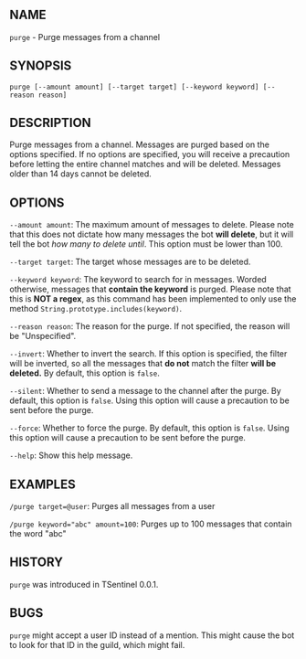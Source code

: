 ## NAME

`purge` - Purge messages from a channel

## SYNOPSIS

`purge [--amount amount] [--target target] [--keyword keyword] [--reason reason]`

## DESCRIPTION

Purge messages from a channel. Messages are purged based on the options specified. If no options are specified, you will
receive a precaution before letting the entire channel matches and will be deleted. Messages older than 14 days cannot
be deleted.

## OPTIONS

`--amount amount`: The maximum amount of messages to delete. Please note that this does not dictate how many messages
the bot **will delete**, but it will tell the bot _how many to delete until_. This option must be lower than 100.

`--target target`: The target whose messages are to be deleted.

`--keyword keyword`: The keyword to search for in messages. Worded otherwise, messages that **contain the keyword** is
purged. Please note that this is **NOT a regex**, as this command has been implemented to only use the
method `String.prototype.includes(keyword)`.

`--reason reason`: The reason for the purge. If not specified, the reason will be "Unspecified".

`--invert`: Whether to invert the search. If this option is specified, the filter will be inverted, so all the messages
that **do not** match the filter **will be deleted.** By default, this option is `false`.

`--silent`: Whether to send a message to the channel after the purge. By default, this option is `false`. Using this
option will cause a precaution to be sent before the purge.

`--force`: Whether to force the purge. By default, this option is `false`. Using this option will cause a precaution to
be sent before the purge.

`--help`: Show this help message.

## EXAMPLES

`/purge target=@user`: Purges all messages from a user

`/purge keyword="abc" amount=100`: Purges up to 100 messages that contain the word "abc"

## HISTORY

`purge` was introduced in TSentinel 0.0.1.

## BUGS

`purge` might accept a user ID instead of a mention. This might cause the bot to look for that ID in the guild, which
might fail.
